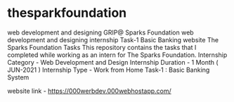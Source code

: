 # thesparkfoundation
web development and designing
GRIP@ Sparks Foundation web development and designing internship Task-1 Basic Banking website The Sparks Foundation Tasks This repository contains the tasks that I completed while working as an intern for The Sparks Foundation. Internship Category - Web Development and Design Internship Duration - 1 Month ( JUN-2021 ) Internship Type - Work from Home Task-1 : Basic Banking System


website link -  https://000werbdev.000webhostapp.com/
